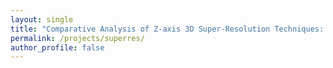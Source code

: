```yaml
---
layout: single
title: "Comparative Analysis of Z-axis 3D Super-Resolution Techniques: GANs, Diffusion Models, and NeRFs"
permalink: /projects/superres/
author_profile: false
---
```

